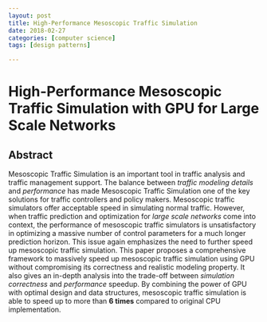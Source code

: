 ```yaml
---
layout: post
title: High-Performance Mesoscopic Traffic Simulation
date: 2018-02-27
categories: [computer science]
tags: [design patterns]

---
```




# High-Performance Mesoscopic Traffic Simulation with GPU for Large Scale Networks

## Abstract

Mesoscopic Traffic Simulation is an important tool in traffic analysis and traffic management support. The balance between *traffic modeling details* and *performance* has made Mesoscopic Traffic Simulation one of the key solutions for traffic controllers and policy makers. Mesoscopic traffic simulators offer acceptable speed in simulating normal traffic. However, when traffic prediction and optimization for *large scale networks* come into context, the performance of mesoscopic traffic simulators is unsatisfactory in optimizing a massive number of control parameters for a much longer prediction horizon. This issue again emphasizes the need to further speed up mesoscopic traffic simulation. This paper proposes a comprehensive framework to massively speed up mesoscopic traffic simulation using GPU without compromising its correctness and realistic modeling property. It also gives an in-depth analysis into the trade-off between *simulation correctness* and *performance* speedup. By combining the power of GPU with optimal design and data structures, mesoscopic traffic simulation is able to speed up to more than **6 times** compared to original CPU implementation.
